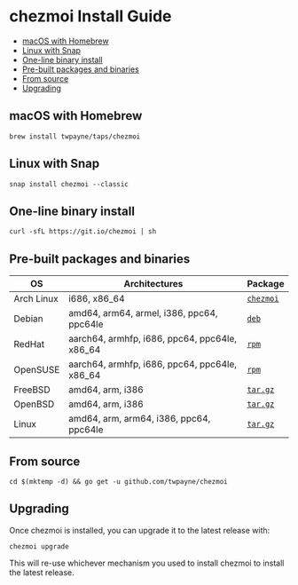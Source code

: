 # chezmoi Install Guide

* [macOS with Homebrew](#macos-with-homebrew)
* [Linux with Snap](#linux-with-snap)
* [One-line binary install](#one-line-binary-install)
* [Pre-built packages and binaries](#pre-built-packages-and-binaries)
* [From source](#from-source)
* [Upgrading](#upgrading)

## macOS with Homebrew

    brew install twpayne/taps/chezmoi

## Linux with Snap

    snap install chezmoi --classic

## One-line binary install

    curl -sfL https://git.io/chezmoi | sh

## Pre-built packages and binaries

| OS         | Architectures                                 | Package                                                        |
| ---------- | --------------------------------------------- | -------------------------------------------------------------- |
| Arch Linux | i686, x86_64                                  | [`chezmoi`](https://www.archlinux.org/packages/community/x86_64/chezmoi/)            |
| Debian     | amd64, arm64, armel, i386, ppc64, ppc64le     | [`deb`](https://github.com/twpayne/chezmoi/releases/latest)    |
| RedHat     | aarch64, armhfp, i686, ppc64, ppc64le, x86_64 | [`rpm`](https://github.com/twpayne/chezmoi/releases/latest)    |
| OpenSUSE   | aarch64, armhfp, i686, ppc64, ppc64le, x86_64 | [`rpm`](https://github.com/twpayne/chezmoi/releases/latest)    |
| FreeBSD    | amd64, arm, i386                              | [`tar.gz`](https://github.com/twpayne/chezmoi/releases/latest) |
| OpenBSD    | amd64, arm, i386                              | [`tar.gz`](https://github.com/twpayne/chezmoi/releases/latest) |
| Linux      | amd64, arm, arm64, i386, ppc64, ppc64le       | [`tar.gz`](https://github.com/twpayne/chezmoi/releases/latest) |

## From source

    cd $(mktemp -d) && go get -u github.com/twpayne/chezmoi

## Upgrading

Once chezmoi is installed, you can upgrade it to the latest release with:

    chezmoi upgrade

This will re-use whichever mechanism you used to install chezmoi to install the
latest release.
